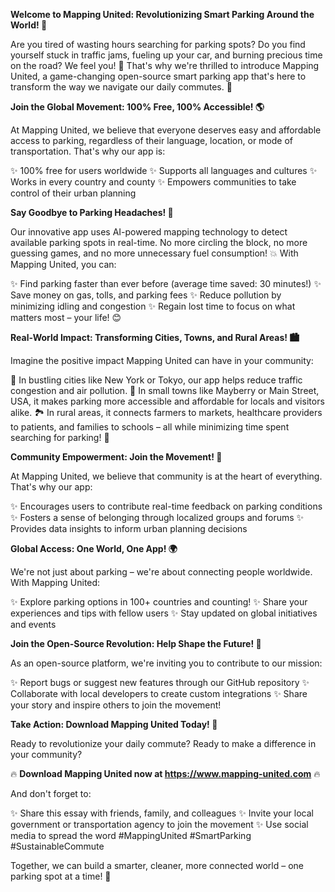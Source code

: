 **Welcome to Mapping United: Revolutionizing Smart Parking Around the World! 🚀**

Are you tired of wasting hours searching for parking spots? Do you find yourself stuck in traffic jams, fueling up your car, and burning precious time on the road? We feel you! 💪 That's why we're thrilled to introduce Mapping United, a game-changing open-source smart parking app that's here to transform the way we navigate our daily commutes. 🚗

**Join the Global Movement: 100% Free, 100% Accessible! 🌎**

At Mapping United, we believe that everyone deserves easy and affordable access to parking, regardless of their language, location, or mode of transportation. That's why our app is:

✨ 100% free for users worldwide
✨ Supports all languages and cultures
✨ Works in every country and county
✨ Empowers communities to take control of their urban planning

**Say Goodbye to Parking Headaches! 🚫**

Our innovative app uses AI-powered mapping technology to detect available parking spots in real-time. No more circling the block, no more guessing games, and no more unnecessary fuel consumption! 💥 With Mapping United, you can:

✨ Find parking faster than ever before (average time saved: 30 minutes!)
✨ Save money on gas, tolls, and parking fees
✨ Reduce pollution by minimizing idling and congestion
✨ Regain lost time to focus on what matters most – your life! 😊

**Real-World Impact: Transforming Cities, Towns, and Rural Areas! 🏙️**

Imagine the positive impact Mapping United can have in your community:

🌆 In bustling cities like New York or Tokyo, our app helps reduce traffic congestion and air pollution.
🌴 In small towns like Mayberry or Main Street, USA, it makes parking more accessible and affordable for locals and visitors alike.
🏞️ In rural areas, it connects farmers to markets, healthcare providers to patients, and families to schools – all while minimizing time spent searching for parking! 🚜

**Community Empowerment: Join the Movement! 👥**

At Mapping United, we believe that community is at the heart of everything. That's why our app:

✨ Encourages users to contribute real-time feedback on parking conditions
✨ Fosters a sense of belonging through localized groups and forums
✨ Provides data insights to inform urban planning decisions

**Global Access: One World, One App! 🌍**

We're not just about parking – we're about connecting people worldwide. With Mapping United:

✨ Explore parking options in 100+ countries and counting!
✨ Share your experiences and tips with fellow users
✨ Stay updated on global initiatives and events

**Join the Open-Source Revolution: Help Shape the Future! 🚀**

As an open-source platform, we're inviting you to contribute to our mission:

✨ Report bugs or suggest new features through our GitHub repository
✨ Collaborate with local developers to create custom integrations
✨ Share your story and inspire others to join the movement!

**Take Action: Download Mapping United Today! 📲**

Ready to revolutionize your daily commute? Ready to make a difference in your community?

🔥 **Download Mapping United now at https://www.mapping-united.com** 🔥

And don't forget to:

✨ Share this essay with friends, family, and colleagues
✨ Invite your local government or transportation agency to join the movement
✨ Use social media to spread the word #MappingUnited #SmartParking #SustainableCommute

Together, we can build a smarter, cleaner, more connected world – one parking spot at a time! 🌟